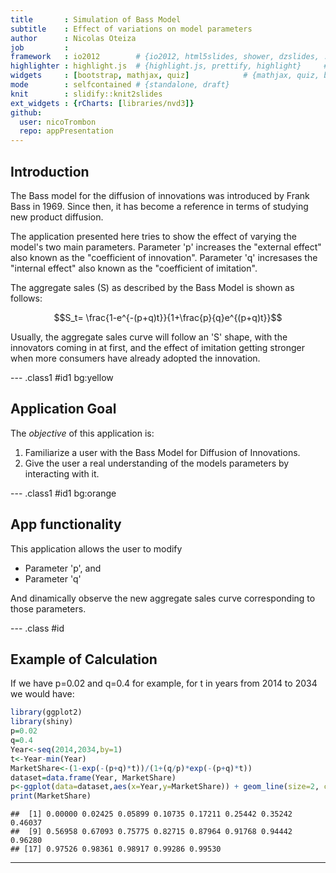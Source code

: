 ```yaml
---
title       : Simulation of Bass Model
subtitle    : Effect of variations on model parameters
author      : Nicolas Oteiza
job         : 
framework   : io2012        # {io2012, html5slides, shower, dzslides, ...}
highlighter : highlight.js  # {highlight.js, prettify, highlight}     # 
widgets     : [bootstrap, mathjax, quiz]            # {mathjax, quiz, bootstrap}
mode        : selfcontained # {standalone, draft}
knit        : slidify::knit2slides
ext_widgets : {rCharts: [libraries/nvd3]}
github:
  user: nicoTrombon
  repo: appPresentation
---
```


## Introduction

The Bass model for the diffusion of innovations was introduced by Frank Bass in 1969.
Since then, it has become a reference in terms of studying new product diffusion.

The application presented here tries to show the effect of varying the model's two main parameters.
Parameter 'p' increases the "external effect" also known as the "coefficient of innovation".
Parameter 'q' incresases the "internal effect" also known as the "coefficient of imitation".

The aggregate sales (S) as described by the Bass Model is shown as follows:

$$S_t= \frac{1-e^{-(p+q)t}}{1+\frac{p}{q}e^{(p+q)t}}$$

Usually, the aggregate sales curve will follow an 'S' shape, with the innovators coming in at first, and the effect of imitation getting stronger when more consumers have already adopted the innovation.


--- .class1 #id1 bg:yellow

## Application Goal

The _objective_ of this application is:

1. Familiarize a user with the Bass Model for Diffusion of Innovations.
2. Give the user a real understanding of the models parameters by interacting with it.

--- .class1 #id1 bg:orange

## App functionality

This application allows the user to modify


+ Parameter 'p', and
+ Parameter 'q'

And dinamically observe the new aggregate sales curve corresponding to those parameters.

--- .class #id

## Example of Calculation

If we have p=0.02 and q=0.4 for example, for t in years from 2014 to 2034 we would have:

```r
library(ggplot2)
library(shiny)
p=0.02
q=0.4
Year<-seq(2014,2034,by=1)
t<-Year-min(Year)
MarketShare<-(1-exp(-(p+q)*t))/(1+(q/p)*exp(-(p+q)*t))
dataset=data.frame(Year, MarketShare)
p<-ggplot(data=dataset,aes(x=Year,y=MarketShare)) + geom_line(size=2, colour="red") + geom_point(size=6, fill="white") + scale_shape_manual(values=c(22,21))
print(MarketShare)
```

```
##  [1] 0.00000 0.02425 0.05899 0.10735 0.17211 0.25442 0.35242 0.46037
##  [9] 0.56958 0.67093 0.75775 0.82715 0.87964 0.91768 0.94442 0.96280
## [17] 0.97526 0.98361 0.98917 0.99286 0.99530
```

---






